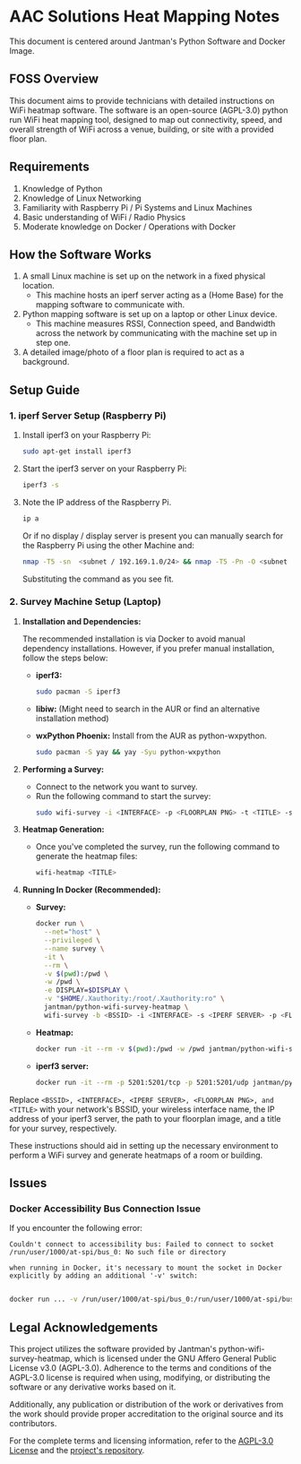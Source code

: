 # AAC Solutions Heat Mapping Notes

This document is centered around Jantman's Python Software and Docker Image.

## FOSS Overview

This document aims to provide technicians with detailed instructions on WiFi heatmap software. The software is an open-source (AGPL-3.0) python run WiFi heat mapping tool, designed to map out connectivity, speed, and overall strength of WiFi across a venue, building, or site with a provided floor plan.

## Requirements

1. Knowledge of Python
2. Knowledge of Linux Networking 
3. Familiarity with Raspberry Pi / Pi Systems and Linux Machines 
4. Basic understanding of WiFi / Radio Physics
5. Moderate knowledge on Docker / Operations with Docker   

## How the Software Works

1. A small Linux machine is set up on the network in a fixed physical location.
   - This machine hosts an iperf server acting as a (Home Base) for the mapping software to communicate with.
2. Python mapping software is set up on a laptop or other Linux device.
   - This machine measures RSSI, Connection speed, and Bandwidth across the network by communicating with the machine set up in step one.
3. A detailed image/photo of a floor plan is required to act as a background.

## Setup Guide

### 1. iperf Server Setup (Raspberry Pi)

1. Install iperf3 on your Raspberry Pi:

    ```bash
    sudo apt-get install iperf3
    ```

2. Start the iperf3 server on your Raspberry Pi:

    ```bash
    iperf3 -s
    ```

3. Note the IP address of the Raspberry Pi. 

    ```bash 
    ip a 
    ```

    Or if no display / display server is present you can manually search for the Raspberry Pi using the other Machine and: 

    ```bash 
    nmap -T5 -sn  <subnet / 192.169.1.0/24> && nmap -T5 -Pn -O <subnet / 192.168.1.0/24> >> nmap_output<location>.txt
    ```

    Substituting the command as you see fit. 


### 2. Survey Machine Setup (Laptop)

1. **Installation and Dependencies:**

    The recommended installation is via Docker to avoid manual dependency installations. 
    However, if you prefer manual installation, follow the steps below:

    - **iperf3:** 
        ```bash
        sudo pacman -S iperf3
        ```

    - **libiw:** (Might need to search in the AUR or find an alternative installation method)
        
    - **wxPython Phoenix:** Install from the AUR as python-wxpython.
        ```bash
        sudo pacman -S yay && yay -Syu python-wxpython
        ```

2. **Performing a Survey:**

    - Connect to the network you want to survey.
    - Run the following command to start the survey:
        ```bash
        sudo wifi-survey -i <INTERFACE> -p <FLOORPLAN PNG> -t <TITLE> -s <IPERF3_SERVER>
        ```

3. **Heatmap Generation:**

    - Once you've completed the survey, run the following command to generate the heatmap files:
        ```bash
        wifi-heatmap <TITLE>
        ```

4. **Running In Docker (Recommended):**

    - **Survey:**
        ```bash
        docker run \
          --net="host" \
          --privileged \
          --name survey \
          -it \
          --rm \
          -v $(pwd):/pwd \
          -w /pwd \
          -e DISPLAY=$DISPLAY \
          -v "$HOME/.Xauthority:/root/.Xauthority:ro" \
          jantman/python-wifi-survey-heatmap \
          wifi-survey -b <BSSID> -i <INTERFACE> -s <IPERF SERVER> -p <FLOORPLAN PNG> -t <TITLE>
        ```

    - **Heatmap:**
        ```bash
        docker run -it --rm -v $(pwd):/pwd -w /pwd jantman/python-wifi-survey-heatmap:23429a4 wifi-heatmap <TITLE>
        ```

    - **iperf3 server:**
        ```bash
        docker run -it --rm -p 5201:5201/tcp -p 5201:5201/udp jantman/python-wifi-survey-heatmap iperf3 -s
        ```

Replace `<BSSID>, <INTERFACE>, <IPERF SERVER>, <FLOORPLAN PNG>, and <TITLE>` with your network's BSSID, your wireless interface name, the IP address of your iperf3 server, the path to your floorplan image, and a title for your survey, respectively.

These instructions should aid in setting up the necessary environment to perform a WiFi survey and generate heatmaps of a room or building.


## Issues

### Docker Accessibility Bus Connection Issue

If you encounter the following error:

```plaintext
Couldn't connect to accessibility bus: Failed to connect to socket /run/user/1000/at-spi/bus_0: No such file or directory

when running in Docker, it's necessary to mount the socket in Docker explicitly by adding an additional '-v' switch:
```

```bash

docker run ... -v /run/user/1000/at-spi/bus_0:/run/user/1000/at-spi/bus_0 ...

```


## Legal Acknowledgements

This project utilizes the software provided by Jantman's python-wifi-survey-heatmap, which is licensed under the GNU Affero General Public License v3.0 (AGPL-3.0). Adherence to the terms and conditions of the AGPL-3.0 license is required when using, modifying, or distributing the software or any derivative works based on it.

Additionally, any publication or distribution of the work or derivatives from the work should provide proper accreditation to the original source and its contributors.

For the complete terms and licensing information, refer to the [AGPL-3.0 License](https://www.gnu.org/licenses/agpl-3.0.en.html) and the [project's repository](https://github.com/jantman/python-wifi-survey-heatmap).






